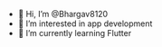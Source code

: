 - 👋 Hi, I’m @Bhargav8120
- 👀 I’m interested in app development
- 🌱 I’m currently learning Flutter

<!---
Bhargav8120/Bhargav8120 is a ✨ special ✨ repository because its `README.md` (this file) appears on your GitHub profile.
You can click the Preview link to take a look at your changes.
--->
